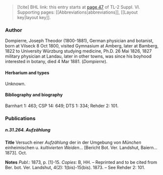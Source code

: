 > [!cite] BHL link: this entry starts at [page 47](https://www.biodiversitylibrary.org/item/103835#page/57/mode/1up) of TL-2 Suppl. VI.
> Supporting pages: [[Abbreviations|abbreviations]], [[Layout key|layout key]].

### Author

Dompierre, Joseph Theodor (1800-1881), German physician and botanist, born at Vilseck 8 Oct 1800, visited Gymnasium at Amberg, later at Bamberg, 1822 to University Würzburg studying medicine, Ph.D. 26 Mai 1826, 1827 military physician at Landau, later in other towns, was since his boyhood interested in botany, died 4 Mar 1881. (*Dompierre*).

#### Herbarium and types

Unknown.

#### Bibliography and biography

Barnhart 1: 463; CSP 14: 649; DTS 1: 334; Rehder 2: 101.

### Publications

##### n.31.264. Aufzählung

**Title**
Versuch einer *Aufzählung* der in der Umgebung von *München* einheimischen u. *kultivierten Weiden*... \[Bericht Bot. Ver. Landshut, Baiern... 1873\]. Oct.

**Notes**
*Publ*.: 1873, p. \[1\]-15. *Copies*: B, HH. – Reprinted and to be cited from Ber. bot. Ver. Landshut, 4(2): 1(bis)-15(bis). 1873. – See Rehder 2: 101.

